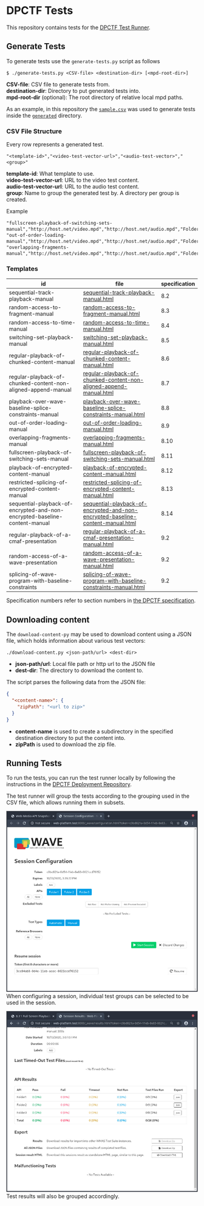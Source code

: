 # DPCTF Tests

This repository contains tests for the [DPCTF Test
Runner](https://github.com/cta-wave/dpctf-test-runner).

## Generate Tests

To generate tests use the `generate-tests.py` script as follows

```
$ ./generate-tests.py <CSV-file> <destination-dir> [<mpd-root-dir>]
```

**CSV-file**: CSV file to generate tests from.  
**destination-dir**: Directory to put generated tests into.  
**mpd-root-dir** (optional): The root directory of relative local mpd paths.

As an example, in this repository the [`sample.csv`](./sample.csv) was used to generate tests inside the [`generated`](./generated) directory.

### CSV File Structure

Every row represents a generated test.

```csv
"<template-id>","<video-test-vector-url>","<audio-test-vector>","<group>"
```

**template-id**: What template to use.  
**video-test-vector-url**: URL to the video test content.  
**audio-test-vector-url**: URL to the audio test content.  
**group**: Name to group the generated test by. A directory per group is created.

Example

```csv
"fullscreen-playback-of-switching-sets-manual","http://host.net/video.mpd","http://host.net/audio.mpd","Folder1"
"out-of-order-loading-manual","http://host.net/video.mpd","http://host.net/audio.mpd","Folder2"
"overlapping-fragments-manual","http://host.net/video.mpd","http://host.net/audio.mpd","Folder1"
```

### Templates

| id                                                                         | file                                                                                                                                                                 | specification |
| -------------------------------------------------------------------------- | -------------------------------------------------------------------------------------------------------------------------------------------------------------------- | ------------- |
| sequential-track-playback-manual                                           | [sequential-track-playback-manual.html](./sequential-track-playback-manual.html)                                                                                     | 8.2           |
| random-access-to-fragment-manual                                           | [random-access-to-fragment-manual.html](./random-access-to-fragment-manual.html)                                                                                     | 8.3           |
| random-access-to-time-manual                                               | [random-access-to-time-manual.html](./random-access-to-time-manual.html)                                                                                             | 8.4           |
| switching-set-playback-manual                                              | [switching-set-playback-manual.html](./switching-set-playback-manual.html)                                                                                           | 8.5           |
| regular-playback-of-chunked-content-manual                                 | [regular-playback-of-chunked-content-manual.html](./regular-playback-of-chunked-content-manual.html)                                                                 | 8.6           |
| regular-playback-of-chunked-content-non-aligned-append-manual              | [regular-playback-of-chunked-content-non-aligned-append-manual.html](./regular-playback-of-chunked-content-non-aligned-append-manual.html)                           | 8.7           |
| playback-over-wave-baseline-splice-constraints-manual                      | [playback-over-wave-baseline-splice-constraints-manual.html](./playback-over-wave-baseline-splice-constraints-manual.html)                                           | 8.8           |
| out-of-order-loading-manual                                                | [out-of-order-loading-manual.html](./out-of-order-loading-manual.html)                                                                                               | 8.9           |
| overlapping-fragments-manual                                               | [overlapping-fragments-manual.html](./overlapping-fragments-manual.html)                                                                                             | 8.10          |
| fullscreen-playback-of-switching-sets-manual                               | [fullscreen-playback-of-switching-sets-manual.html](./fullscreen-playback-of-switching-sets-manual.html)                                                             | 8.11          |
| playback-of-encrypted-content-manual                                       | [playback-of-encrypted-content-manual.html](./playback-of-encrypted-content-manual.html)                                                                             | 8.12          |
| restricted-splicing-of-encrypted-content-manual                            | [restricted-splicing-of-encrypted-content-manual.html](./restricted-splicing-of-encrypted-content-manual.html)                                                       | 8.13          |
| sequential-playback-of-encrypted-and-non-encrypted-baseline-content-manual | [sequential-playback-of-encrypted-and-non-encrypted-baseline-content-manual.html](./sequential-playback-of-encrypted-and-non-encrypted-baseline-content-manual.html) | 8.14          |
| regular-playback-of-a-cmaf-presentation                                    | [regular-playback-of-a-cmaf-presentation-manual.html](./regular-playback-of-a-cmaf-presentation-manual.html)                                                         | 9.2           |
| random-access-of-a-wave-presentation                                       | [random-access-of-a-wave-presentation-manual.html](./random-access-of-a-wave-presentation-manual.html)                                                               | 9.2           |
| splicing-of-wave-program-with-baseline-constraints                         | [splicing-of-wave-program-with-baseline-constraints-manual.html](./splicing-of-wave-program-with-baseline-constraints-manual.html)                                   | 9.2           |

Specification numbers refer to section numbers in [the DPCTF specification](https://cdn.cta.tech/cta/media/media/resources/standards/pdfs/cta-5003-final.pdf).

## Downloading content

The `download-content-py` may be used to download content using a JSON file,
which holds information about various test vectors:

```
./download-content.py <json-path/url> <dest-dir>
```

- **json-path/url**: Local file path or http url to the JSON file
- **dest-dir**: The directory to download the content to.

The script parses the following data from the JSON file:

```json
{
  "<content-name>": {
    "zipPath": "<url to zip>"
  }
}
```

- **content-name** is used to create a subdirectory in the specified
  destination directory to put the content into.
- **zipPath** is used to download the zip file.

## Running Tests

To run the tests, you can run the test runner locally by following the
instructions in the [DPCTF Deployment
Repository](https://github.com/cta-wave/dpctf-deploy).

The test runner will group the tests according to the grouping used in the CSV file, which allows running them in subsets.

![](./session-config.jpg)
When configuring a session, individual test groups can be selected to be used in the session.

![](./session-results.jpg)
Test results will also be grouped accordingly.
